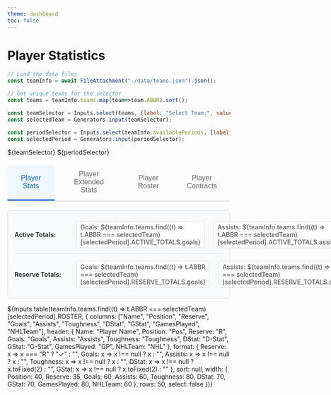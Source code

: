 ```yaml
---
theme: dashboard
toc: false
---
```


# Player Statistics

```js
// Load the data files
const teamInfo = await FileAttachment("./data/teams.json").json();

// Get unique teams for the selector
const teams = teamInfo.teams.map(team=>team.ABBR).sort();

const teamSelector = Inputs.select(teams, {label: "Select Team:", value: teams[0]});
const selectedTeam = Generators.input(teamSelector);

const periodSelector = Inputs.select(teamInfo.availablePeriods, {label: "Select Period:", value: teamInfo.availablePeriods.length});
const selectedPeriod = Generators.input(periodSelector);
```

${teamSelector}
${periodSelector}

<div class="tabs">
  <div class="tab-buttons">
    <button class="tab-button active" onclick="showTab('stats-tab', this)">Player Stats</button>
    <button class="tab-button" onclick="showTab('ext-stats-tab', this)">Player Extended Stats</button>
    <button class="tab-button" onclick="showTab('roster-tab', this)">Player Roster</button>
    <button class="tab-button" onclick="showTab('contract-tab', this)">Player Contracts</button>
  </div>
  
  <div id="contract-tab" class="tab-content">
    ${Inputs.table(teamInfo.teams.find((t) => t.ABBR === selectedTeam)[selectedPeriod].ROSTER, {
      columns: ["Name", "Position", "Salary", "Contract", "BirthDate", "Age"],
      header: {
        Name: "Player Name",
        Position: "Pos",
        Salary: "Salary ($)",
        Contract: "Contract",
        BirthDate: "Birth Date",
        Age: "Age"
      },
      format: {
        Salary: x => x ? x.toLocaleString("en-US") : "0",
        BirthDate: x => x ? new Date(x).toLocaleDateString() : "N/A"
      },
      sort: "Name",
      rows: 50,
      width: {
        Position: 40,
        Salary: 80,
        Age: 50
      },
      select: false
    })}
  </div>
  
  <div id="roster-tab" class="tab-content">
    ${Inputs.table(teamInfo.teams.find((t) => t.ABBR === selectedTeam)[selectedPeriod].ROSTER, {
      columns: ["Name", "Position", "Reserve", "NHLTeam"],
      header: {
        Name: "Player Name",
        Position: "Pos",
        Reserve: "R",
        NHLTeam: "NHL"
      },
      format: {
        Reserve: x => x === "R" ? "✓" : ""
      },
      sort: null,
      rows: 50,
      width: {
        NHL: 60,
        Position: 40,
        Reserve: 35
      },
      select: false
    })}
  </div>
  
  <div id="stats-tab" class="tab-content active">
    <div class="stats-totals">
      <div class="totals-row active-totals">
        <strong>Active Totals:</strong>
        <span>Goals: ${teamInfo.teams.find((t) => t.ABBR === selectedTeam)[selectedPeriod].ACTIVE_TOTALS.goals}</span>
        <span>Assists: ${teamInfo.teams.find((t) => t.ABBR === selectedTeam)[selectedPeriod].ACTIVE_TOTALS.assists}</span>
        <span>Toughness: ${teamInfo.teams.find((t) => t.ABBR === selectedTeam)[selectedPeriod].ACTIVE_TOTALS.toughness}</span>
        <span>D-Stat: ${teamInfo.teams.find((t) => t.ABBR === selectedTeam)[selectedPeriod].ACTIVE_TOTALS.dstat.toFixed(2)}</span>
        <span>G-Stat: ${teamInfo.teams.find((t) => t.ABBR === selectedTeam)[selectedPeriod].ACTIVE_TOTALS.gstat.toFixed(2)}</span>
      </div>
      <div class="totals-row reserve-totals">
        <strong>Reserve Totals:</strong>
        <span>Goals: ${teamInfo.teams.find((t) => t.ABBR === selectedTeam)[selectedPeriod].RESERVE_TOTALS.goals}</span>
        <span>Assists: ${teamInfo.teams.find((t) => t.ABBR === selectedTeam)[selectedPeriod].RESERVE_TOTALS.assists}</span>
        <span>Toughness: ${teamInfo.teams.find((t) => t.ABBR === selectedTeam)[selectedPeriod].RESERVE_TOTALS.toughness}</span>
        <span>D-Stat: ${teamInfo.teams.find((t) => t.ABBR === selectedTeam)[selectedPeriod].RESERVE_TOTALS.dstat.toFixed(2)}</span>
        <span>G-Stat: ${teamInfo.teams.find((t) => t.ABBR === selectedTeam)[selectedPeriod].RESERVE_TOTALS.gstat.toFixed(2)}</span>
      </div>
    </div>
    ${Inputs.table(teamInfo.teams.find((t) => t.ABBR === selectedTeam)[selectedPeriod].ROSTER, {
      columns: ["Name", "Position", "Reserve", "Goals", "Assists", "Toughness", "DStat", "GStat", "GamesPlayed", "NHLTeam"],
      header: {
        Name: "Player Name",
        Position: "Pos",
        Reserve: "R",
        Goals: "Goals",
        Assists: "Assists",
        Toughness: "Toughness",
        DStat: "D-Stat",
        GStat: "G-Stat", 
        GamesPlayed: "GP",
        NHLTeam: "NHL"
      },
      format: {
        Reserve: x => x === "R" ? "✓" : "",
        Goals: x => x !== null ? x : "",
        Assists: x => x !== null ? x : "",
        Toughness: x => x !== null ? x : "",
        DStat: x => x !== null ? x.toFixed(2) : "",
        GStat: x => x !== null ? x.toFixed(2) : ""
      },
      sort: null,
      width: {
        Position: 40,
        Reserve: 35,
        Goals: 60,
        Assists: 60,
        Toughness: 80,
        DStat: 70,
        GStat: 70,
        GamesPlayed: 80,
        NHLTeam: 60
      },
      rows: 50,
      select: false
    })}
  </div>

  <div id="ext-stats-tab" class="tab-content">
    <div class="stats-totals">
      <div class="totals-row active-totals">
        <strong>Active Totals:</strong>
        <span>Goals: ${teamInfo.teams.find((t) => t.ABBR === selectedTeam)[selectedPeriod].ACTIVE_TOTALS.goals}</span>
        <span>Assists: ${teamInfo.teams.find((t) => t.ABBR === selectedTeam)[selectedPeriod].ACTIVE_TOTALS.assists}</span>
        <span>Toughness: ${teamInfo.teams.find((t) => t.ABBR === selectedTeam)[selectedPeriod].ACTIVE_TOTALS.toughness}</span>
        <span>D-Stat: ${teamInfo.teams.find((t) => t.ABBR === selectedTeam)[selectedPeriod].ACTIVE_TOTALS.dstat.toFixed(2)}</span>
        <span>G-Stat: ${teamInfo.teams.find((t) => t.ABBR === selectedTeam)[selectedPeriod].ACTIVE_TOTALS.gstat.toFixed(2)}</span>
      </div>
      <div class="totals-row reserve-totals">
        <strong>Reserve Totals:</strong>
        <span>Goals: ${teamInfo.teams.find((t) => t.ABBR === selectedTeam)[selectedPeriod].RESERVE_TOTALS.goals}</span>
        <span>Assists: ${teamInfo.teams.find((t) => t.ABBR === selectedTeam)[selectedPeriod].RESERVE_TOTALS.assists}</span>
        <span>Toughness: ${teamInfo.teams.find((t) => t.ABBR === selectedTeam)[selectedPeriod].RESERVE_TOTALS.toughness}</span>
        <span>D-Stat: ${teamInfo.teams.find((t) => t.ABBR === selectedTeam)[selectedPeriod].RESERVE_TOTALS.dstat.toFixed(2)}</span>
        <span>G-Stat: ${teamInfo.teams.find((t) => t.ABBR === selectedTeam)[selectedPeriod].RESERVE_TOTALS.gstat.toFixed(2)}</span>
      </div>
    </div>
    ${Inputs.table(teamInfo.teams.find((t) => t.ABBR === selectedTeam)[selectedPeriod].ROSTER, {
      columns: ["Name", "Position", "Reserve", "Goals", "Assists", "PIM", "Hits", "Toughness", "Blocks", "Take", "Give", "TOI", "DStat", "Record", "SO", "GA", "SA", "GStat", "GamesPlayed", "NHLTeam"],
      header: {
        Name: "Player Name",
        Position: "Pos",
        Reserve: "R",
        Goals: "G",
        Assists: "A",
        PIM: "PIM",
        Hits: "Hits",
        Toughness: "TGH",
        Blocks: "Blks",
        Take: "Take",
        Give: "Give",
        TOI: "TOI",
        DStat: "DStat",
        Record: "Record",
        SO: "SO",
        GA: "GA",
        SA: "SA",
        GStat: "GStat", 
        GamesPlayed: "GP",
        NHLTeam: "NHL"
      },
      format: {
        Reserve: x => x === "R" ? "✓" : "",
        Goals: x => x !== null ? x : "",
        Assists: x => x !== null ? x : "",
        Toughness: x => x !== null ? x : "",
        PIM: x => x !== null ? x : "",
        Hits:  x => x !== null ? x : "",
        Blocks:  x => x !== null ? x : "",
        Take:  x => x !== null ? x : "",
        Give:  x => x !== null ? x : "",
        TOI:  x => x !== null ? x : "",
        Record:   x => x !== null ? x : "",
        SO:  x => x !== null ? x : "",
        GA:  x => x !== null ? x : "",
        SA:  x => x !== null ? x : "",
        DStat: x => x !== null ? x.toFixed(2) : "",
        GStat: x => x !== null ? x.toFixed(2) : ""
      },
      width: {
        Position: 40,
        Reserve: 35,
        Goals: 60,
        Assists: 60,
        Toughness: 80,
        DStat: 70,
        GStat: 70,
        GamesPlayed: 80,
        NHLTeam: 60
      },
      rows: 50,
      select: false
    })}
  </div>
</div>


<script>
// JavaScript function to handle tab switching
window.showTab = function(tabId, buttonElement) {
  // Hide all tab contents
  document.querySelectorAll('.tab-content').forEach(tab => {
    tab.classList.remove('active');
  });
  
  // Remove active class from all buttons
  document.querySelectorAll('.tab-button').forEach(button => {
    button.classList.remove('active');
  });
  
  // Show the selected tab and mark button as active
  const targetTab = document.getElementById(tabId);
  if (targetTab) {
    targetTab.classList.add('active');
  }
  if (buttonElement) {
    buttonElement.classList.add('active');
  }
}
</script>

<style>
.team-selector {
  margin: 20px 0;
  padding: 15px;
  background-color: #f8f9fa;
  border-radius: 6px;
  border: 1px solid #e0e0e0;
}

.team-selector label {
  font-weight: 600;
  margin-right: 10px;
  color: #333;
}

.team-selector select {
  padding: 8px 12px;
  border: 1px solid #ddd;
  border-radius: 4px;
  font-size: 14px;
  background-color: white;
  min-width: 150px;
}

.tabs {
  margin: 20px 0;
}

.tab-buttons {
  display: flex;
  border-bottom: 2px solid #e0e0e0;
  margin-bottom: 20px;
}

.tab-button {
  background: none;
  border: none;
  padding: 12px 24px;
  cursor: pointer;
  font-size: 16px;
  font-weight: 500;
  color: #666;
  border-bottom: 3px solid transparent;
  transition: all 0.2s ease;
}

.tab-button:hover {
  color: #333;
  background-color: #f5f5f5;
}

.tab-button.active {
  color: #0066cc;
  border-bottom-color: #0066cc;
  background-color: #f0f8ff;
}

.tab-content {
  display: none;
}

.tab-content.active {
  display: block;
}

.tab-content h3 {
  margin-top: 0;
  color: #333;
  border-bottom: 1px solid #e0e0e0;
  padding-bottom: 8px;
}

.stats-totals {
  margin: 15px 0;
  padding: 15px;
  background-color: #f8f9fa;
  border-radius: 6px;
  border: 1px solid #e0e0e0;
}

.totals-row {
  display: flex;
  gap: 20px;
  align-items: center;
  margin-bottom: 8px;
  padding: 8px 0;
}

.totals-row:last-child {
  margin-bottom: 0;
}

.active-totals {
  border-bottom: 1px solid #ddd;
  padding-bottom: 12px;
}

.totals-row strong {
  min-width: 120px;
  color: #333;
}

.totals-row span {
  font-weight: 500;
  color: #555;
  background-color: white;
  padding: 4px 8px;
  border-radius: 4px;
  border: 1px solid #ddd;
  font-size: 14px;
}

/* Bold specific columns in ext-stats-tab */
#ext-stats-tab table th:nth-child(5), /* Goals */
#ext-stats-tab table td:nth-child(5),
#ext-stats-tab table th:nth-child(6), /* Assists */
#ext-stats-tab table td:nth-child(6),
#ext-stats-tab table th:nth-child(9), /* Toughness */
#ext-stats-tab table td:nth-child(9),
#ext-stats-tab table th:nth-child(14), /* DStat */
#ext-stats-tab table td:nth-child(14),
#ext-stats-tab table th:nth-child(19), /* GStat */
#ext-stats-tab table td:nth-child(19) {
  font-weight: bold;
}
</style>
